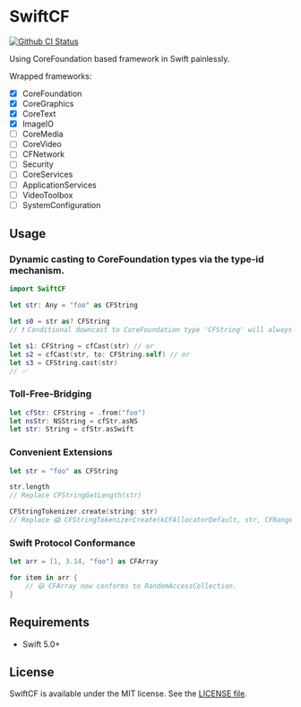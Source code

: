 # SwiftCF

[![Github CI Status](https://github.com/ddddxxx/SwiftCF/workflows/CI/badge.svg)](https://github.com/ddddxxx/SwiftCF/actions)

Using CoreFoundation based framework in Swift painlessly.

Wrapped frameworks:

- [x] CoreFoundation
- [x] CoreGraphics
- [x] CoreText
- [x] ImageIO
- [ ] CoreMedia
- [ ] CoreVideo
- [ ] CFNetwork
- [ ] Security
- [ ] CoreServices
- [ ] ApplicationServices
- [ ] VideoToolbox
- [ ] SystemConfiguration

## Usage

### Dynamic casting to CoreFoundation types via the type-id mechanism.

```swift
import SwiftCF

let str: Any = "foo" as CFString

let s0 = str as? CFString
// ❗️ Conditional downcast to CoreFoundation type 'CFString' will always succeed

let s1: CFString = cfCast(str) // or
let s2 = cfCast(str, to: CFString.self) // or
let s3 = CFString.cast(str)
// ✅
```

### Toll-Free-Bridging

```swift
let cfStr: CFString = .from("foo")
let nsStr: NSString = cfStr.asNS
let str: String = cfStr.asSwift
```

### Convenient Extensions

```swift
let str = "foo" as CFString

str.length
// Replace CFStringGetLength(str)

CFStringTokenizer.create(string: str)
// Replace 😱 CFStringTokenizerCreate(kCFAllocatorDefault, str, CFRange(location: 0, length: CFStringGetLength(str)), kCFStringTokenizerUnitWord, CFLocaleGetSystem())
```

### Swift Protocol Conformance

```swift
let arr = [1, 3.14, "foo"] as CFArray

for item in arr {
    // 😃 CFArray now conforms to RandomAccessCollection.
}
```

## Requirements

- Swift 5.0+

## License

SwiftCF is available under the MIT license. See the [LICENSE file](LICENSE).
